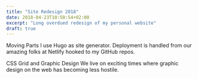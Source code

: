 ```yaml
---
title: "Site Redesign 2018"
date: 2018-04-23T10:50:54+02:00
excerpt: "Long overdued redesign of my personal website"
draft: true
---
```


Moving Parts
I use Hugo as site generator. Deployment is handled from our amazing folks at Netlify hooked to my GitHub repos.

CSS Grid and Graphic Design
We live on exciting times where graphic design on the web has becoming less hostile.



